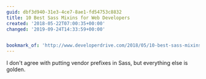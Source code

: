 ```yaml
---
guid: dbf3d940-31e3-4ce7-8ae1-fd54753c8832
title: 10 Best Sass Mixins for Web Developers
created: '2018-05-22T07:00:35+00:00'
changed: '2019-09-24T14:33:59+00:00'


bookmark_of: 'http://www.developerdrive.com/2018/05/10-best-sass-mixins-for-web-developers/'
---
```



I don't agree with putting vendor prefixes in Sass, but everything else is golden.
